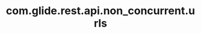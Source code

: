 ---
weight: 793
layout: page
title: com.glide.rest.api.non_concurrent.urls
description: ""
value: "/api/now(/v[0-9]+)?/ui/(impersonate|date_time|navigator|page_timing)(/?$|(/?[_a-z0-9].*$))"
---